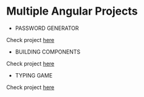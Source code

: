 # Multiple Angular Projects

- PASSWORD GENERATOR 

Check project [here](https://passwordgenerator-alpha.now.sh/)

- BUILDING COMPONENTS

Check project [here](https://cards.ndjerrou.now.sh/)

- TYPING GAME

Check project [here](https://typingame.now.sh)

